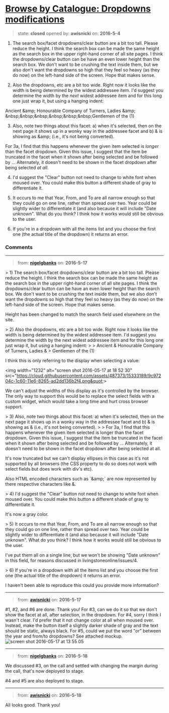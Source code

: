 # [Browse by Catalogue: Dropdowns modifications](https://github.com/livingstoneonline/livingstoneonline/issues/15)

> state: **closed** opened by: **awisnicki** on: **2016-5-4**

1) The search box/facet dropdowns/clear button are a bit too tall. Please reduce the height. I think the search box can be made the same height as the search box in the upper right-hand corner of all site pages. I think the dropdowns/clear button can be have an even lower height than the search box. We don&#x27;t want to be crushing the text inside them, but we also don&#x27;t want the dropdowns so high that they feel so heavy (as they do now) on the left-hand side of the screen. Hope that makes sense.

2) Also the dropdowns, etc are a bit too wide. Right now it looks like the width is being determined by the widest addressee item. I&#x27;d suggest you determine the width by the _next_ widest addressee item and for this long one just wrap it, but using a hanging indent:

Ancient &amp;amp; Honourable Company of Turners, Ladies &amp;amp; 
&amp;nbsp;&amp;nbsp;&amp;nbsp;&amp;nbsp;&amp;nbsp;&amp;nbsp;Gentlemen of the (1)

3) Also, note two things about this facet: a) when it&#x27;s selected, then on the next page it shows up in a wonky way in the addressee facet and b) &amp; is showing as &amp;amp; (i.e., it&#x27;s not being converted).

For 3a, I find that this happens whenever the given item selected is _longer_ than the facet dropdown. Given this issue, I suggest that the item be truncated in the facet when it shown after being selected and be followed by ...  Alternately, it doesn&#x27;t need to be shown in the facet dropdown after being selected _at all_.

4) I&#x27;d suggest the &quot;Clear&quot; button not need to change to white font when moused over. You could make this button a different shade of gray to differentiate it.

5) It occurs to me that Year, From, and To are all narrow enough so that they could go on one line, rather than spread over two. Year could be slightly wider to differentiate it (and also because it will include &quot;Date unknown&quot;. What do you think? I think how it works would still be obvious to the user.

6) If you&#x27;re in a dropdown with all the items list and you choose the first one (the actual title of the dropdown) it returns an error.


### Comments

---
> from: [**nigelgbanks**](https://github.com/livingstoneonline/livingstoneonline/issues/15#issuecomment-219801332) on: **2016-5-17**

&gt; 1) The search box/facet dropdowns/clear button are a bit too tall. Please reduce the height. I think the search box can be made the same height as the search box in the upper right-hand corner of all site pages. I think the dropdowns/clear button can be have an even lower height than the search box. We don&#x27;t want to be crushing the text inside them, but we also don&#x27;t want the dropdowns so high that they feel so heavy (as they do now) on the left-hand side of the screen. Hope that makes sense.

Height has been changed to match the search field used elsewhere on the site.

&gt; 2) Also the dropdowns, etc are a bit too wide. Right now it looks like the width is being determined by the widest addressee item. I&#x27;d suggest you determine the width by the next widest addressee item and for this long one just wrap it, but using a hanging indent:
&gt; 
&gt; Ancient &amp; Honourable Company of Turners, Ladies &amp; 
&gt;     Gentlemen of the (1)

I think this is only referring to the display when selecting a value:

&lt;img width&#x3D;&quot;1232&quot; alt&#x3D;&quot;screen shot 2016-05-17 at 18 52 30&quot; src&#x3D;&quot;https://cloud.githubusercontent.com/assets/487373/15333189/9c97204c-1c60-11e6-8265-ad2dd136b2f4.png&quot;&gt;

We can&#x27;t adjust the widths of this display as it&#x27;s controlled by the browser. The only way to support this would be to replace the select fields with a custom widget, which would take a long time and hurt cross browser support.

&gt; 3) Also, note two things about this facet: a) when it&#x27;s selected, then on the next page it shows up in a wonky way in the addressee facet and b) &amp; is showing as &amp; (i.e., it&#x27;s not being converted).
&gt; 
&gt; For 3a, I find that this happens whenever the given item selected is longer than the facet dropdown. Given this issue, I suggest that the item be truncated in the facet when it shown after being selected and be followed by ... Alternately, it doesn&#x27;t need to be shown in the facet dropdown after being selected at all.

It&#x27;s now truncated but we can&#x27;t display ellipses in this case as it&#x27;s not supported by all browsers (the CSS property to do so does not work with select fields but does work with div&#x27;s etc).

Also HTML encoded characters such as &#x60;&amp;amp;&#x60; are now represented by there respective characters like &amp;.

&gt; 4) I&#x27;d suggest the &quot;Clear&quot; button not need to change to white font when moused over. You could make this button a different shade of gray to differentiate it.

It&#x27;s now a gray color.

&gt; 5) It occurs to me that Year, From, and To are all narrow enough so that they could go on one line, rather than spread over two. Year could be slightly wider to differentiate it (and also because it will include &quot;Date unknown&quot;. What do you think? I think how it works would still be obvious to the user.

I&#x27;ve put them all on a single line, but we won&#x27;t be showing &quot;Date unknown&quot; in this field, for reasons discussed in livingstoneonline/issues/4. 

&gt; 6) If you&#x27;re in a dropdown with all the items list and you choose the first one (the actual title of the dropdown) it returns an error.

I haven&#x27;t been able to reproduce this could you provide more information?

---
> from: [**awisnicki**](https://github.com/livingstoneonline/livingstoneonline/issues/15#issuecomment-219819516) on: **2016-5-17**

#1, #2, and #6 are done. Thank you!
For #3, can we do it so that we don&#x27;t show the facet at all, after selection, in the dropdown.
For #4, sorry I think I wasn&#x27;t clear. I&#x27;d prefer that it not change color at all when moused over. Instead, make the button itself a slightly darker shade of gray and the text should be static, always black.
For #5, could we put the word &quot;or&quot; between the year and from/to dropdowns? See attached mockup.
![screen shot 2016-05-17 at 13 55 05](https://cloud.githubusercontent.com/assets/12518623/15335381/aecc1412-1c37-11e6-9fd9-6b14e09b1cfb.png)

---
> from: [**nigelgbanks**](https://github.com/livingstoneonline/livingstoneonline/issues/15#issuecomment-220089424) on: **2016-5-18**

We discussed #3, on the call and settled with changing the margin during the call, that&#x27;s now deployed to stage.

#4 and #5 are also deployed to stage.

---
> from: [**awisnicki**](https://github.com/livingstoneonline/livingstoneonline/issues/15#issuecomment-220102391) on: **2016-5-18**

All looks good. Thank you!

